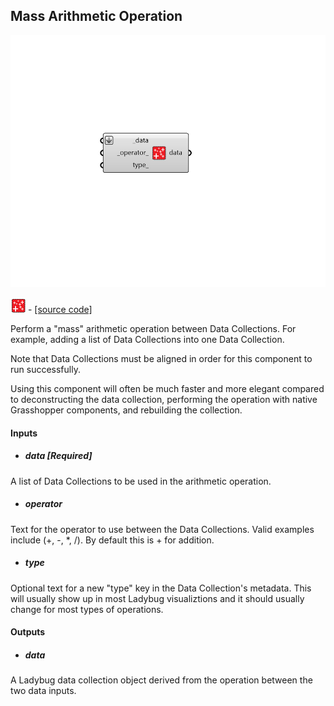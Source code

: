 ## Mass Arithmetic Operation

![](../../images/components/Mass_Arithmetic_Operation.png)

![](../../images/icons/Mass_Arithmetic_Operation.png) - [[source code]](https://github.com/ladybug-tools/ladybug-grasshopper/blob/master/ladybug_grasshopper/src//LB%20Mass%20Arithmetic%20Operation.py)


Perform a "mass" arithmetic operation between Data Collections. For example, adding a list of Data Collections into one Data Collection. 

Note that Data Collections must be aligned in order for this component to run successfully. 

Using this component will often be much faster and more elegant compared to deconstructing the data collection, performing the operation with native Grasshopper components, and rebuilding the collection. 



#### Inputs
* ##### data [Required]
A list of Data Collections to be used in the arithmetic operation. 
* ##### operator 
Text for the operator to use between the Data Collections. Valid examples include (+, -, *, /). By default this is + for addition. 
* ##### type 
Optional text for a new "type" key in the Data Collection's metadata. This will usually show up in most Ladybug visualiztions and it should usually change for most types of operations. 

#### Outputs
* ##### data
A Ladybug data collection object derived from the operation between the two data inputs. 